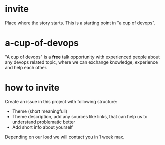 # invite
Place where the story starts. This is a starting point in "a cup of devops".

# a-cup-of-devops
"A cup of devops" is a **free** talk opportunity with experienced people about any devops related topic, where we can exchange knowledge, experience and help each other. 

# how to invite
Create an issue in this project with following structure:
- Theme (short meaningfull)
- Theme description, add any sources like links, that can help us to understand problematic better
- Add short info about yourself

Depending on our load we will contact you in 1 week max.

